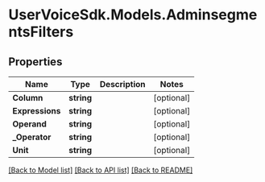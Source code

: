 # UserVoiceSdk.Models.AdminsegmentsFilters
## Properties

Name | Type | Description | Notes
------------ | ------------- | ------------- | -------------
**Column** | **string** |  | [optional] 
**Expressions** | **string** |  | [optional] 
**Operand** | **string** |  | [optional] 
**_Operator** | **string** |  | [optional] 
**Unit** | **string** |  | [optional] 

[[Back to Model list]](../README.md#documentation-for-models) [[Back to API list]](../README.md#documentation-for-api-endpoints) [[Back to README]](../README.md)

